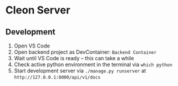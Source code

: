 # Cleon Server

## Development

1. Open VS Code
2. Open backend project as DevContainer: `Backend Container`
3. Wait until VS Code is ready – this can take a while
4. Check active python environment in the terminal via `which python`
5. Start development server via `./manage.py runserver` at `http://127.0.0.1:8000/api/v1/docs`
